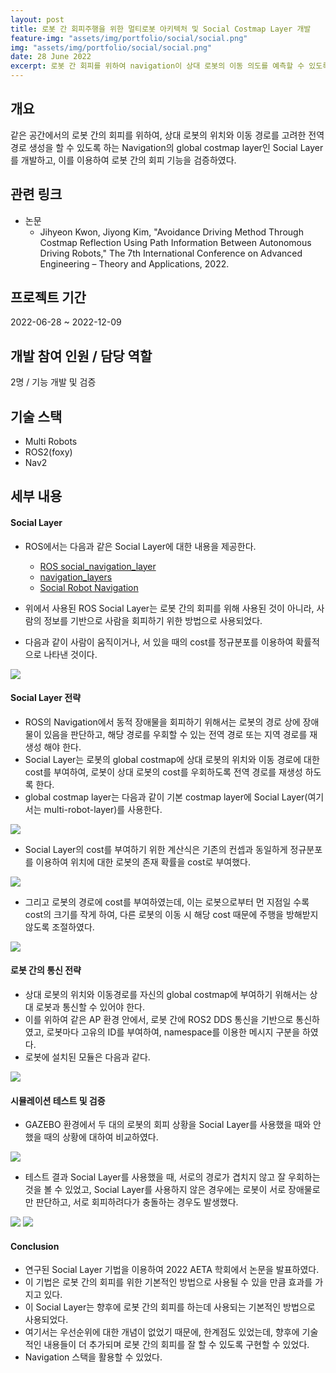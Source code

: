 ```yaml
---
layout: post
title: 로봇 간 회피주행을 위한 멀티로봇 아키텍처 및 Social Costmap Layer 개발
feature-img: "assets/img/portfolio/social/social.png"
img: "assets/img/portfolio/social/social.png"
date: 28 June 2022
excerpt: 로봇 간 회피를 위하여 navigation이 상대 로봇의 이동 의도를 예측할 수 있도록 하는 Social Layer의 개념을 제시하고 개발한 내용이다.
---
```


## 개요

같은 공간에서의 로봇 간의 회피를 위하여, 상대 로봇의 위치와 이동 경로를 고려한 전역 경로 생성을 할 수 있도록 하는 Navigation의 global costmap layer인 Social Layer를 개발하고, 이를 이용하여 로봇 간의 회피 기능을 검증하였다.

## 관련 링크

* 논문
  - Jihyeon Kwon, Jiyong Kim, "Avoidance Driving Method Through Costmap Reflection Using Path Information Between Autonomous Driving Robots," The 7th International Conference on Advanced Engineering – Theory and Applications, 2022.

## 프로젝트 기간

2022-06-28 ~ 2022-12-09

## 개발 참여 인원 / 담당 역할

2명 / 기능 개발 및 검증

## 기술 스택

- Multi Robots
- ROS2(foxy)
- Nav2

## 세부 내용

#### Social Layer

* ROS에서는 다음과 같은 Social Layer에 대한 내용을 제공한다. 
  * [ROS social_navigation_layer](http://wiki.ros.org/social_navigation_layers)
  * [navigation_layers](https://github.com/DLu/navigation_layers)
  * [Social Robot Navigation](https://www.ri.cmu.edu/pub_files/2010/5/rk_thesis.pdf)

* 위에서 사용된 ROS Social Layer는 로봇 간의 회피를 위해 사용된 것이 아니라, 사람의 정보를 기반으로 사람을 회피하기 위한 방법으로 사용되었다.
* 다음과 같이 사람이 움직이거나, 서 있을 때의 cost를 정규분포를 이용하여 확률적으로 나타낸 것이다.

<img src="/assets/img/portfolio/social/ros_social_layer.png">

#### Social Layer 전략

* ROS의 Navigation에서 동적 장애물을 회피하기 위해서는 로봇의 경로 상에 장애물이 있음을 판단하고, 해당 경로를 우회할 수 있는 전역 경로 또는 지역 경로를 재생성 해야 한다.
* Social Layer는 로봇의 global costmap에 상대 로봇의 위치와 이동 경로에 대한 cost를 부여하여, 로봇이 상대 로봇의 cost를 우회하도록 전역 경로를 재생성 하도록 한다.
* global costmap layer는 다음과 같이 기본 costmap layer에 Social Layer(여기서는 multi-robot-layer)를 사용한다.

<img src="/assets/img/portfolio/social/layer.png">

* Social Layer의 cost를 부여하기 위한 계산식은 기존의 컨셉과 동일하게 정규분포를 이용하여 위치에 대한 로봇의 존재 확률을 cost로 부여했다.

<img src="/assets/img/portfolio/social/gaussian.png">

* 그리고 로봇의 경로에 cost를 부여하였는데, 이는 로봇으로부터 먼 지점일 수록 cost의 크기를 작게 하여, 다른 로봇의 이동 시 해당 cost 때문에 주행을 방해받지 않도록 조절하였다.

<img src="/assets/img/portfolio/social/cost_distribution.png">

#### 로봇 간의 통신 전략

* 상대 로봇의 위치와 이동경로를 자신의 global costmap에 부여하기 위해서는 상대 로봇과 통신할 수 있어야 한다.
* 이를 위하여 같은 AP 환경 안에서, 로봇 간에 ROS2 DDS 통신을 기반으로 통신하였고, 로봇마다 고유의 ID를 부여하여, namespace를 이용한 메시지 구분을 하였다.
* 로봇에 설치된 모듈은 다음과 같다.

<img src="/assets/img/portfolio/social/communication.png">

#### 시뮬레이션 테스트 및 검증

* GAZEBO 환경에서 두 대의 로봇의 회피 상황을 Social Layer를 사용했을 때와 안했을 때의 상황에 대하여 비교하였다. 

<img src="/assets/img/portfolio/social/simulation.png">

* 테스트 결과 Social Layer를 사용했을 때, 서로의 경로가 겹치지 않고 잘 우회하는 것을 볼 수 있었고, Social Layer를 사용하지 않은 경우에는 로봇이 서로 장애물로만 판단하고, 서로 회피하려다가 충돌하는 경우도 발생했다.

<img src="/assets/img/portfolio/social/result_l.png">
<img src="/assets/img/portfolio/social/result_u .png">

#### Conclusion

* 연구된 Social Layer 기법을 이용하여 2022 AETA 학회에서 논문을 발표하였다.
* 이 기법은 로봇 간의 회피를 위한 기본적인 방법으로 사용될 수 있을 만큼 효과를 가지고 있다.
* 이 Social Layer는 향후에 로봇 간의 회피를 하는데 사용되는 기본적인 방법으로 사용되었다.
* 여기서는 우선순위에 대한 개념이 없었기 때문에, 한계점도 있었는데, 향후에 기술적인 내용들이 더 추가되며 로봇 간의 회피를 잘 할 수 있도록 구현할 수 있었다.
* Navigation 스택을 활용할 수 있었다.